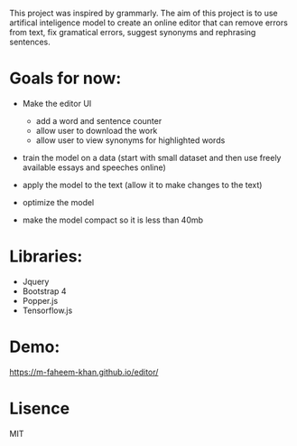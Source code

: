 This project was inspired by grammarly. The aim of this project is to use artifical inteligence model to create an online editor that can remove errors from text, fix gramatical errors, suggest synonyms and rephrasing sentences.

# Goals for now:
- Make the editor UI
    - add a word and sentence counter
    - allow user to download the work
    - allow user to view synonyms for highlighted words
    
- train the model on a data (start with small dataset and then use freely available essays and speeches online)
- apply the model to the text (allow it to make changes to the text)
- optimize the model
- make the model compact so it is less than 40mb

# Libraries:
- Jquery
- Bootstrap 4
- Popper.js
- Tensorflow.js


# Demo:
https://m-faheem-khan.github.io/editor/

# Lisence
MIT
